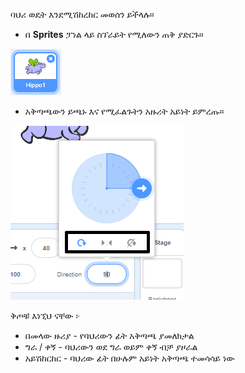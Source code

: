 ባህሪ ወዴት እንደሚሽከረከር መወሰን ይችላሉ።

- በ **Sprites** ፓነል ላይ ስፕራይት የሚለውን ጠቅ ያድርጉ።

![የተደመቀ ባህሪ](images/click-sprite.png)

- አቅጣጫውን ይጫኑ እና የሚፈልጉትን አዙሪት አይነት ይምረጡ።

![ሌላ የማሽከርከር ስልት](images/rotation-style.png)

ቅጦቹ እነኚህ ናቸው ፦

- በመላው ዙሪያ - የባህሪውን ፊት አቅጣጫ ያመለክታል
- ግራ / ቀኝ - ባህሪውን ወደ ግራ ወይም ቀኝ ብቻ ያዞራል
- አይሽከርከር - ባህሪው ፊት በሁሉም አይነት አቅጣጫ ተመሳሳይ ነው
